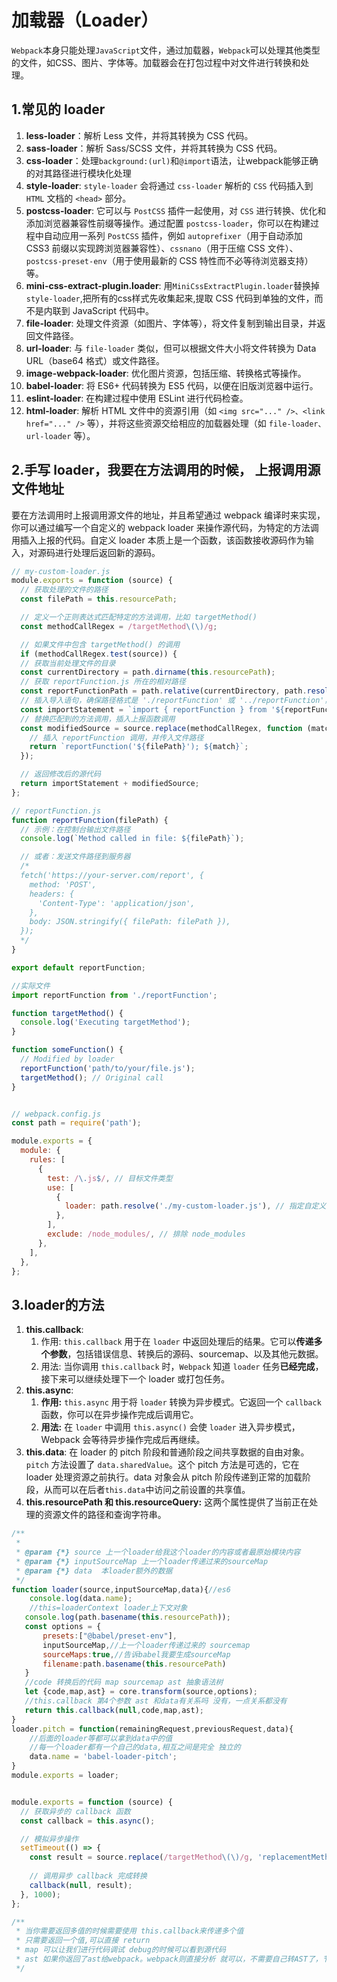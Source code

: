 # 加载器（Loader）
`Webpack`本身只能处理`JavaScript`文件，通过加载器，`Webpack`可以处理其他类型的文件，如CSS、图片、字体等。加载器会在打包过程中对文件进行转换和处理。

## 1.常见的 loader
1. **less-loader**：解析 Less 文件，并将其转换为 CSS 代码。
2. **sass-loader**：解析 Sass/SCSS 文件，并将其转换为 CSS 代码。
3. **css-loader**：处理`background:(url)`和`@import`语法，让webpack能够正确的对其路径进行模块化处理
4. **style-loader**: `style-loader` 会将通过 `css-loader` 解析的 `CSS` 代码插入到 `HTML` 文档的 `<head>` 部分。
5. **postcss-loader**: 它可以与 `PostCSS` 插件一起使用，对 `CSS` 进行转换、优化和添加浏览器兼容性前缀等操作。通过配置 `postcss-loader`，你可以在构建过程中自动应用一系列 `PostCSS` 插件，例如 `autoprefixer`（用于自动添加 CSS3 前缀以实现跨浏览器兼容性）、`cssnano`（用于压缩 CSS 文件）、`postcss-preset-env`（用于使用最新的 CSS 特性而不必等待浏览器支持）等。
6. **mini-css-extract-plugin.loader**: 用`MiniCssExtractPlugin.loader`替换掉`style-loader`,把所有的css样式先收集起来,提取 CSS 代码到单独的文件，而不是内联到 JavaScript 代码中。
7. **file-loader**: 处理文件资源（如图片、字体等），将文件复制到输出目录，并返回文件路径。
8. **url-loader**: 与 `file-loader` 类似，但可以根据文件大小将文件转换为 Data URL（base64 格式）或文件路径。
9. **image-webpack-loader**: 优化图片资源，包括压缩、转换格式等操作。
10. **babel-loader**: 将 ES6+ 代码转换为 ES5 代码，以便在旧版浏览器中运行。
11. **eslint-loader**: 在构建过程中使用 ESLint 进行代码检查。
12. **html-loader**: 解析 HTML 文件中的资源引用（如 `<img src="..." />、<link href="..." />` 等），并将这些资源交给相应的加载器处理（如 `file-loader、url-loader` 等）。

## 2.手写 loader，我要在方法调用的时候， 上报调用源文件地址
要在方法调用时上报调用源文件的地址，并且希望通过 webpack 编译时来实现，你可以通过编写一个自定义的 webpack loader 来操作源代码，为特定的方法调用插入上报的代码。自定义 loader 本质上是一个函数，该函数接收源码作为输入，对源码进行处理后返回新的源码。
```js
// my-custom-loader.js
module.exports = function (source) {
  // 获取处理的文件的路径
  const filePath = this.resourcePath;

  // 定义一个正则表达式匹配特定的方法调用，比如 targetMethod()
  const methodCallRegex = /targetMethod\(\)/g;

  // 如果文件中包含 targetMethod() 的调用
  if (methodCallRegex.test(source)) {
  // 获取当前处理文件的目录
  const currentDirectory = path.dirname(this.resourcePath);    
  // 获取 reportFunction.js 所在的相对路径
  const reportFunctionPath = path.relative(currentDirectory, path.resolve(__dirname, './reportFunction'));    
  // 插入导入语句，确保路径格式是 './reportFunction' 或 '../reportFunction'，而不是 'reportFunction.js'
  const importStatement = `import { reportFunction } from '${reportFunctionPath.replace(/\\/g, '/')}';\n`;    
  // 替换匹配到的方法调用，插入上报函数调用
  const modifiedSource = source.replace(methodCallRegex, function (match) {
    // 插入 reportFunction 调用，并传入文件路径
    return `reportFunction('${filePath}'); ${match}`;
  });

  // 返回修改后的源代码
  return importStatement + modifiedSource;
};

// reportFunction.js
function reportFunction(filePath) {
  // 示例：在控制台输出文件路径
  console.log(`Method called in file: ${filePath}`);

  // 或者：发送文件路径到服务器
  /*
  fetch('https://your-server.com/report', {
    method: 'POST',
    headers: {
      'Content-Type': 'application/json',
    },
    body: JSON.stringify({ filePath: filePath }),
  });
  */
}

export default reportFunction;

//实际文件
import reportFunction from './reportFunction';

function targetMethod() {
  console.log('Executing targetMethod');
}

function someFunction() {
  // Modified by loader
  reportFunction('path/to/your/file.js'); 
  targetMethod(); // Original call
}


// webpack.config.js
const path = require('path');

module.exports = {
  module: {
    rules: [
      {
        test: /\.js$/, // 目标文件类型
        use: [
          {
            loader: path.resolve('./my-custom-loader.js'), // 指定自定义 loader 的路径
          },
        ],
        exclude: /node_modules/, // 排除 node_modules
      },
    ],
  },
};

```

## 3.loader的方法
1. **this.callback**: 
   1. 作用: `this.callback` 用于在 `loader` 中返回处理后的结果。它可以**传递多个参数**，包括错误信息、转换后的源码、sourcemap、以及其他元数据。
   2. 用法: 当你调用 `this.callback` 时，`Webpack` 知道 `loader` 任务**已经完成**，接下来可以继续处理下一个 loader 或打包任务。
2. **this.async**: 
   1. **作用:** `this.async` 用于将 `loader` 转换为异步模式。它返回一个 `callback` 函数，你可以在异步操作完成后调用它。
   2. **用法:** 在 `loader` 中调用 `this.async()` 会使 `loader` 进入异步模式，Webpack 会等待异步操作完成后再继续。
3. **this.data**: 在 loader 的 pitch 阶段和普通阶段之间共享数据的自由对象。`pitch` 方法设置了 `data.sharedValue`。这个 pitch 方法是可选的，它在 loader 处理资源之前执行。data 对象会从 pitch 阶段传递到正常的加载阶段，从而可以在后者`this.data`中访问之前设置的共享值。
4. **this.resourcePath 和 this.resourceQuery:** 这两个属性提供了当前正在处理的资源文件的路径和查询字符串。
```js
/**
 * 
 * @param {*} source 上一个loader给我这个loader的内容或者最原始模块内容
 * @param {*} inputSourceMap 上一个loader传递过来的sourceMap
 * @param {*} data  本loader额外的数据
 */
function loader(source,inputSourceMap,data){//es6
    console.log(data.name);
    //this=loaderContext loader上下文对象
   console.log(path.basename(this.resourcePath));
   const options = {
       presets:["@babel/preset-env"],
       inputSourceMap,//上一个loader传递过来的 sourcemap
       sourceMaps:true,//告诉babel我要生成sourceMap
       filename:path.basename(this.resourcePath)
   }
   //code 转换后的代码 map sourcemap ast 抽象语法树
   let {code,map,ast} = core.transform(source,options);
   //this.callback 第4个参数 ast 和data有关系吗 没有，一点关系都没有
   return this.callback(null,code,map,ast);
}
loader.pitch = function(remainingRequest,previousRequest,data){
    //后面的loader等都可以拿到data中的值 
    //每一个loader都有一个自己的data,相互之间是完全 独立的
    data.name = 'babel-loader-pitch';
}
module.exports = loader;


module.exports = function (source) {
  // 获取异步的 callback 函数
  const callback = this.async();

  // 模拟异步操作
  setTimeout(() => {
    const result = source.replace(/targetMethod\(\)/g, 'replacementMethod()');
    
    // 调用异步 callback 完成转换
    callback(null, result);
  }, 1000);
};

/**
 * 当你需要返回多值的时候需要使用 this.callback来传递多个值
 * 只需要返回一个值,可以直接 return 
 * map 可以让我们进行代码调试 debug的时候可以看到源代码
 * ast 如果你返回了ast给webpack。webpack则直接分析 就可以，不需要自己转AST了，节约 时间
 */
```

